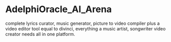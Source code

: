 # AdelphiOracle_AI_Arena
complete lyrics curator, music generator, picture to video compiler plus a
video editor tool equal to divinci, everything a music artist, songwriter video creator needs all in one platform. 

